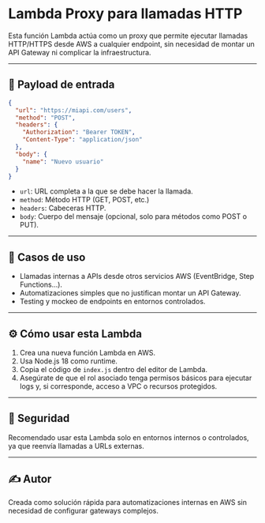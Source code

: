 # Lambda Proxy para llamadas HTTP

Esta función Lambda actúa como un proxy que permite ejecutar llamadas HTTP/HTTPS desde AWS a cualquier endpoint, sin necesidad de montar un API Gateway ni complicar la infraestructura.

---

## 🧾 Payload de entrada

```json
{
  "url": "https://miapi.com/users",
  "method": "POST",
  "headers": {
    "Authorization": "Bearer TOKEN",
    "Content-Type": "application/json"
  },
  "body": {
    "name": "Nuevo usuario"
  }
}
```

- `url`: URL completa a la que se debe hacer la llamada.
- `method`: Método HTTP (GET, POST, etc.)
- `headers`: Cabeceras HTTP.
- `body`: Cuerpo del mensaje (opcional, solo para métodos como POST o PUT).

---

## 🚀 Casos de uso

- Llamadas internas a APIs desde otros servicios AWS (EventBridge, Step Functions…).
- Automatizaciones simples que no justifican montar un API Gateway.
- Testing y mockeo de endpoints en entornos controlados.

---

## ⚙️ Cómo usar esta Lambda

1. Crea una nueva función Lambda en AWS.
2. Usa Node.js 18 como runtime.
3. Copia el código de `index.js` dentro del editor de Lambda.
4. Asegúrate de que el rol asociado tenga permisos básicos para ejecutar logs y, si corresponde, acceso a VPC o recursos protegidos.

---

## 🔐 Seguridad

Recomendado usar esta Lambda solo en entornos internos o controlados, ya que reenvía llamadas a URLs externas.

---

## ✍️ Autor

Creada como solución rápida para automatizaciones internas en AWS sin necesidad de configurar gateways complejos.